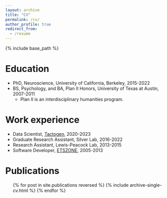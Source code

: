 ```yaml
---
layout: archive
title: "CV"
permalink: /cv/
author_profile: true
redirect_from:
  - /resume
---
```


{% include base_path %}

Education
======
* PhD, Neuroscience, University of California, Berkeley, 2015-2022
* BS, Psychology, and BA, Plan II Honors, University of Texas at Austin, 2007-2011
  * Plan II is an interdisciplinary humanities program.

Work experience
======
* Data Scientist, <a href='https://tactogen.com'>Tactogen</a>, 2020-2023
* Graduate Research Assistant, Silver Lab, 2016-2022
* Research Assistant, Lewis-Peacock Lab, 2013-2015
* Software Developer, <a href='https://etszone.com'>ETSZONE</a>, 2005-2013
  
Publications
======
  <ul>{% for post in site.publications reversed %}
    {% include archive-single-cv.html %}
  {% endfor %}</ul>
